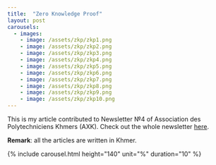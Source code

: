 ```yaml
---
title:  "Zero Knowledge Proof"
layout: post
carousels:
  - images:
    - image: /assets/zkp/zkp1.png
    - image: /assets/zkp/zkp2.png
    - image: /assets/zkp/zkp3.png
    - image: /assets/zkp/zkp4.png
    - image: /assets/zkp/zkp5.png
    - image: /assets/zkp/zkp6.png
    - image: /assets/zkp/zkp7.png
    - image: /assets/zkp/zkp8.png
    - image: /assets/zkp/zkp9.png
    - image: /assets/zkp/zkp10.png
---
```


This is my article contributed to Newsletter №4 of Association des Polytechniciens Khmers (AXK).
Check out the whole newsletter [here](http://bit.ly/axknewsletter_no4).

__Remark__: all the articles are written in Khmer.

{% include carousel.html height="140" unit="%" duration="10" %}
